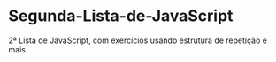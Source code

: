 # Segunda-Lista-de-JavaScript
2ª Lista de JavaScript, com exercícios usando estrutura de repetição e mais.
